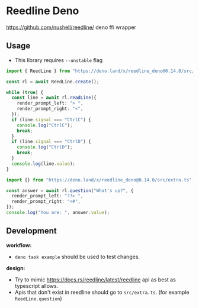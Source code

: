 # Reedline Deno

https://github.com/nushell/reedline/ deno ffi wrapper

## Usage

- This library requires `--unstable` flag

```ts
import { ReedLine } from "https://deno.land/x/reedline_deno@0.14.0/src/mod.s";

const rl = await ReedLine.create();

while (true) {
  const line = await rl.readLine({
    render_prompt_left: "> ",
    render_prompt_right: "<",
  });
  if (line.signal === "CtrlC") {
    console.log("CtrlC");
    break;
  }
  if (line.signal === "CtrlD") {
    console.log("CtrlD");
    break;
  }
  console.log(line.value);
}

import {} from "https://deno.land/x/reedline_deno@0.14.0/src/extra.ts";

const answer = await rl.question("What's up?", {
  render_prompt_left: "??> ",
  render_prompt_right: "<#",
});
console.log("You are: ", answer.value);
```

## Development

**workflow:**

- `deno task example` should be used to test changes.

**design:**

- Try to mimic https://docs.rs/reedline/latest/reedline api as best as
  typescript allows.
- Apis that don't exist in reedline should go to `src/extra.ts`. (for example
  `ReedLine.question`)
